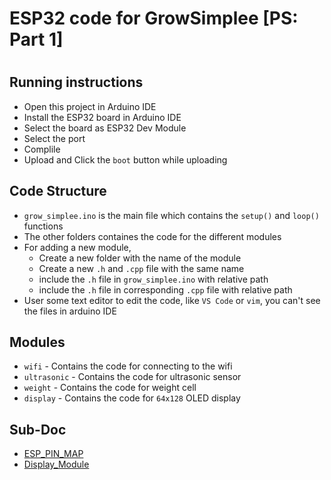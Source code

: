 # ESP32 code for GrowSimplee [PS: Part 1]
# 

## Running instructions
- Open this project in Arduino IDE
- Install the ESP32 board in Arduino IDE
- Select the board as ESP32 Dev Module
- Select the port
- Complile
- Upload and Click the `boot` button while uploading

## Code Structure
- `grow_simplee.ino` is the main file which contains the `setup()` and `loop()` functions
- The other folders containes the code for the different modules
- For adding a new module, 
    - Create a new folder with the name of the module
    - Create a new `.h` and `.cpp` file with the same name
    - include the `.h` file in `grow_simplee.ino` with relative path
    - include the `.h` file in corresponding `.cpp` file with relative path
- User some text editor to edit the code, like `VS Code` or `vim`, you can't see the files in arduino IDE


## Modules
- `wifi` - Contains the code for connecting to the wifi
- `ultrasonic` - Contains the code for ultrasonic sensor
- `weight` - Contains the code for weight cell
- `display` - Contains the code for `64x128` OLED display

## Sub-Doc
- [ESP_PIN_MAP](./PIN_MAP.md)
- [Display_Module](./src/display/mini_doc.md)